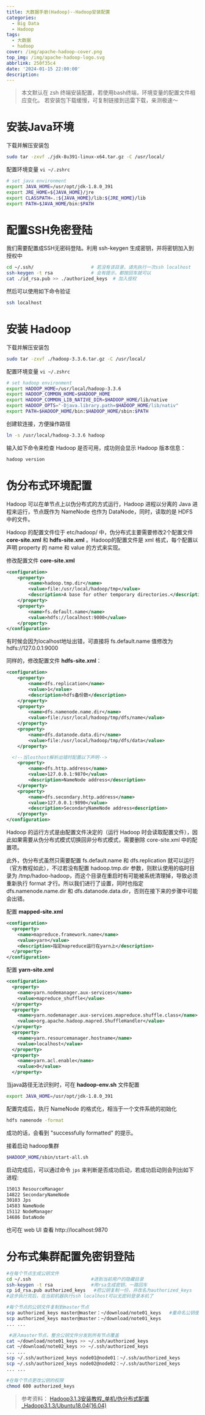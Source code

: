 ```yaml
---
title: 大数据手册(Hadoop)--Hadoop安装配置
categories:
  - Big Data
  - Hadoop
tags:
  - 大数据
  - hadoop
cover: /img/apache-hadoop-cover.png
top_img: /img/apache-hadoop-logo.svg
abbrlink: 250f35c4
date: '2024-01-15 22:00:00'
description:
---
```


> 本文默认在 zsh 终端安装配置，若使用bash终端，环境变量的配置文件相应变化。
> 若安装包下载缓慢，可复制链接到迅雷下载，亲测极速～

# 安装Java环境

下载并解压安装包
```sh
sudo tar -zxvf ./jdk-8u391-linux-x64.tar.gz -C /usr/local/
```

配置环境变量 `vi ~/.zshrc`

```sh
# set java environment
export JAVA_HOME=/usr/opt/jdk-1.8.0_391
export JRE_HOME=${JAVA_HOME}/jre
export CLASSPATH=.:${JAVA_HOME}/lib:${JRE_HOME}/lib
export PATH=$JAVA_HOME/bin:$PATH
```

# 配置SSH免密登陆

我们需要配置成SSH无密码登陆。利用 ssh-keygen 生成密钥，并将密钥加入到授权中

```sh
cd ~/.ssh/                     # 若没有该目录，请先执行一次ssh localhost
ssh-keygen -t rsa              # 会有提示，都按回车就可以
cat ./id_rsa.pub >> ./authorized_keys  # 加入授权
```

然后可以使用如下命令验证

```sh
ssh localhost
```

# 安装 Hadoop

下载并解压安装包

```sh
sudo tar -zxvf ./hadoop-3.3.6.tar.gz -C /usr/local/
```

配置环境变量  `vi ~/.zshrc`

```sh
# set hadoop environment
export HADOOP_HOME=/usr/local/hadoop-3.3.6
export HADOOP_COMMON_HOME=$HADOOP_HOME
export HADOOP_COMMON_LIB_NATIVE_DIR=$HADOOP_HOME/lib/native
export HADOOP_OPTS="-Djava.library.path=$HADOOP_HOME/lib/nativ"
export PATH=$HADOOP_HOME/bin:$HADOOP_HOME/sbin:$PATH
```

创建软连接，方便操作路径

```sh
ln -s /usr/local/hadoop-3.3.6 hadoop
```

输入如下命令来检查 Hadoop 是否可用，成功则会显示 Hadoop 版本信息：

```sh
hadoop version
```

# 伪分布式环境配置

Hadoop 可以在单节点上以伪分布式的方式运行，Hadoop 进程以分离的 Java 进程来运行，节点既作为 NameNode 也作为 DataNode，同时，读取的是 HDFS 中的文件。

Hadoop 的配置文件位于 etc/hadoop/ 中，伪分布式主要需要修改2个配置文件 **core-site.xml** 和 **hdfs-site.xml** 。Hadoop的配置文件是 xml 格式，每个配置以声明 property 的 name 和 value 的方式来实现。

修改配置文件 **core-site.xml** 

```xml
<configuration>
    <property>
        <name>hadoop.tmp.dir</name>
        <value>file:/usr/local/hadoop/tmp</value>
        <description>A base for other temporary directories.</description>
    </property>
    <property>
        <name>fs.default.name</name>
        <value>hdfs://localhost:9000</value>
    </property>
</configuration>
```

有时候会因为localhost地址出错，可直接将 fs.default.name 值修改为 hdfs://127.0.0.1:9000

同样的，修改配置文件 **hdfs-site.xml**：

```xml
<configuration>
    <property>
        <name>dfs.replication</name>
        <value>1</value>
        <description>hdfs备份数</description>
    </property>
    <property>
        <name>dfs.namenode.name.dir</name>
        <value>file:/usr/local/hadoop/tmp/dfs/name</value>
    </property>
    <property>
        <name>dfs.datanode.data.dir</name>
        <value>file:/usr/local/hadoop/tmp/dfs/data</value>
    </property>

  <!--当losthost解析出错时配置以下声明-->
    <property>
        <name>dfs.http.address</name>
        <value>127.0.0.1:9870</value>
        <description>NameNode address</description>
    </property> 
    <property>
        <name>dfs.secondary.http.address</name>
        <value>127.0.0.1:9890</value>
        <description>SecondaryNameNode address<description>
    </property> 
</configuration>
```

Hadoop 的运行方式是由配置文件决定的（运行 Hadoop 时会读取配置文件），因此如果需要从伪分布式模式切换回非分布式模式，需要删除 core-site.xml 中的配置项。

此外，伪分布式虽然只需要配置 fs.default.name 和 dfs.replication 就可以运行（官方教程如此），不过若没有配置 hadoop.tmp.dir 参数，则默认使用的临时目录为 /tmp/hadoo-hadoop，而这个目录在重启时有可能被系统清理掉，导致必须重新执行 format 才行。所以我们进行了设置，同时也指定 dfs.namenode.name.dir 和 dfs.datanode.data.dir，否则在接下来的步骤中可能会出错。

配置 **mapped-site.xml**

```xml
<configuration>
  <property>
    <name>mapreduce.framework.name</name>
    <value>yarn</value>
    <description>指定mapreduce运行在yarn上</description>
  </property>
</configuration>
```

配置 **yarn-site.xml**

```xml
<configuration>
  <property>
    <name>yarn.nodemanager.aux-services</name>
    <value>mapreduce_shuffle</value>
  </property>
  <property>
    <name>yarn.nodemanager.aux-services.mapreduce.shuffle.class</name>
    <value>org.apache.hadoop.mapred.ShuffleHandler</value>
  </property>
  <property>
    <name>yarn.resourcemanager.hostname</name>
    <value>localhost</value>
  </property>
  <property>
    <name>yarn.acl.enable</name>
    <value>0</value>
  </property>
```

当java路径无法识别时，可在 **hadoop-env.sh** 文件配置

```sh
export JAVA_HOME=/usr/opt/jdk-1.8.0_391
```

配置完成后，执行 NameNode 的格式化，相当于一个文件系统的初始化

```sh
hdfs namenode -format
```

成功的话，会看到 "successfully formatted" 的提示。

接着启动 hadoop集群

```sh
$HADOOP_HOME/sbin/start-all.sh
```

启动完成后，可以通过命令 `jps` 来判断是否成功启动，若成功启动则会列出如下进程: 

```sh
15013 ResourceManager
14822 SecondaryNameNode
30103 Jps
14583 NameNode
15112 NodeManager
14686 DataNode
```

也可在 web UI 查看 http://localhost:9870 

#  分布式集群配置免密钥登陆

```bash
#在每个节点生成公钥文件
cd ~/.ssh                      #进到当前用户的隐藏目录
ssh-keygen -t rsa              #用rsa生成密钥，一路回车
cp id_rsa.pub authorized_keys   #把公钥复制一份，并改名为authorized_keys
#这步执行完后，在当前机器执行ssh localhost可以无密码登录本机了

#每个节点的公钥文件复制到master节点
scp authorized_keys master@master：~/download/note01_keys   #重命名公钥便于整合
scp authorized_keys master@master：~/download/note01_keys
... ...

 #进入master节点，整合公钥文件分发到所有节点覆盖
cat ~/download/note01_keys >> ~/.ssh/authorized_keys
cat ~/download/note02_keys >> ~/.ssh/authorized_keys
... ...
scp ~/.ssh/authorized_keys node01@node01：~/.ssh/authorized_keys
scp ~/.ssh/authorized_keys node02@node02：~/.ssh/authorized_keys
... ...

#在每个节点更改公钥的权限
chmod 600 authorized_keys
```

> 参考资料：
> [Hadoop3.1.3安装教程_单机/伪分布式配置_Hadoop3.1.3/Ubuntu18.04(16.04)](https://dblab.xmu.edu.cn/blog/2441/)
